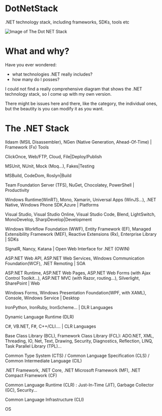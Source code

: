 # DotNetStack
.NET technology stack, including frameworks, SDKs, tools etc

![Image of The Dot NET Stack](https://raw.githubusercontent.com/unruledboy/DotNetStack/master/v1.3/Net%20Stack%20v1.3.png)

# What and why?
Have you ever wondered:
* what technologies .NET really includes? 
* how many do I posses?


I could not find a really comprehensive diagram that shows the .NET technology stack, so I come up with my own version.

There might be issues here and there, like the category, the individual ones, but the beautity is you can modify it as you want.


# The .NET Stack
Ildasm (MSIL Disassembler), NGen (Native Generation, Ahead-Of-Time) | Framework (Fx) Tools

ClickOnce, Web/FTP, Cloud, File|Deploy/Publish

MSUnit, NUnit, Mock (Moq...), Fakes|Testing

MSBuild, CodeDom, Roslyn|Build

Team Foundation Server (TFS), NuGet, Chocolatey, PowerShell | Productivity

Windows Runtime(WinRT), Mono, Xamarin, Universal Apps (WinJS...), .NET Native, Windows Phone SDK,Azure | Platforms

Visual Studio, Visual Studio Online, Visual Studio Code, Blend, LightSwitch, MonoDevelop, SharpDevelop|Development

Windows Workflow Foundation (WWF), Entity Framework (EF), Managed Extensibility Framework (MEF), Reactive Extensions (Rx), Enterprise Library | SDKs

SignalR, Nancy, Katana  | Open Web Interface for .NET (OWIN)

ASP.NET Web API, ASP.NET Web Services, Windows Communication Foundation(WCF), .NET Remoting | SOA

ASP.NET Runtime, ASP.NET Web Pages, ASP.NET Web Forms (with Ajax Control Toolkit...), ASP.NET MVC (with Razor, routing...), Silverlight, SharePoint | Web

Windows Forms, Windows Presentation Foundation(WPF, with XAML), Console, Windows Service | Desktop

IronPython, IronRuby, IronScheme... | DLR Languages 

Dynamic Language Runtime (DLR) 

C#, VB.NET, F#, C++/CLI.... | CLR Languages

Base Class Library (BCL), Framework Class Library (FCL): ADO.NET, XML, Threading, IO, Net, Text, Drawing, Security, Diagnostics, Reflection, LINQ, Task Parallel Library (TPL)...

Common Type System (CTS) / Common Language Specification (CLS) / Common Intermediate Language (CIL)

.NET Framework, .NET Core, .NET Microsoft Framework (MF), .NET Compact Framework (CF)

Common Language Runtime (CLR) : Just-In-Time (JIT), Garbage Collector (GC), Security...

Common Language Infrastructure (CLI)

OS

